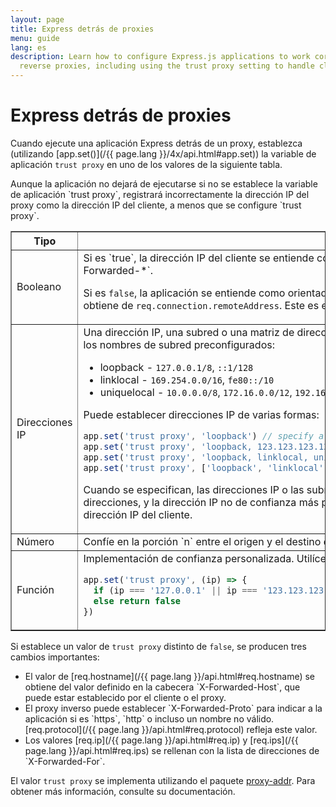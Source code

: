 ```yaml
---
layout: page
title: Express detrás de proxies
menu: guide
lang: es
description: Learn how to configure Express.js applications to work correctly behind
  reverse proxies, including using the trust proxy setting to handle client IP addresses.
---
```


# Express detrás de proxies

Cuando ejecute una aplicación Express detrás de un proxy, establezca (utilizando [app.set()](/{{ page.lang }}/4x/api.html#app.set)) la variable de aplicación `trust proxy` en uno de los valores de la siguiente tabla.

<div class="doc-box doc-info" markdown="1">
Aunque la aplicación no dejará de ejecutarse si no se establece la variable de aplicación `trust proxy`, registrará incorrectamente la dirección IP del proxy como la dirección IP del cliente, a menos que se configure `trust proxy`.
</div>

<table class="doctable" border="1" markdown="1">
  <thead><tr><th>Tipo</th><th>Valor</th></tr></thead>
  <tbody>
    <tr>
      <td>Booleano</td>
<td markdown="1">
Si es `true`, la dirección IP del cliente se entiende como la entrada más a la izquierda en la cabecera `X-Forwarded-*`.

Si es `false`, la aplicación se entiende como orientada directamente a Internet, y la dirección IP del cliente se obtiene de `req.connection.remoteAddress`. Este es el valor predeterminado.
</td>
    </tr>
    <tr>
      <td>Direcciones IP</td>
<td markdown="1">
Una dirección IP, una subred o una matriz de direcciones IP y subredes de confianza. La siguiente lista muestra los nombres de subred preconfigurados:

* loopback - `127.0.0.1/8`, `::1/128`
* linklocal - `169.254.0.0/16`, `fe80::/10`
* uniquelocal - `10.0.0.0/8`, `172.16.0.0/12`, `192.168.0.0/16`, `fc00::/7`

Puede establecer direcciones IP de varias formas:

```js
app.set('trust proxy', 'loopback') // specify a single subnet
app.set('trust proxy', 'loopback, 123.123.123.123') // specify a subnet and an address
app.set('trust proxy', 'loopback, linklocal, uniquelocal') // specify multiple subnets as CSV
app.set('trust proxy', ['loopback', 'linklocal', 'uniquelocal']) // specify multiple subnets as an array
```

Cuando se especifican, las direcciones IP o las subredes se excluyen del proceso de determinación de direcciones, y la dirección IP no de confianza más próxima al servidor de aplicaciones se establece como la dirección IP del cliente.
</td>
    </tr>
    <tr>
      <td>Número</td>
<td markdown="1">
Confíe en la porción `n` entre el origen y el destino del servidor proxy accesible externamente como el cliente.
</td>
    </tr>
    <tr>
      <td>Función</td>
<td markdown="1">
Implementación de confianza personalizada. Utilícela sólo si sabe lo que está haciendo.


```js
app.set('trust proxy', (ip) => {
  if (ip === '127.0.0.1' || ip === '123.123.123.123') return true // trusted IPs
  else return false
})
```
</td>
    </tr>
  </tbody>
</table>

Si establece un valor de `trust proxy` distinto de `false`, se producen tres cambios importantes:

<ul>
  <li markdown="1">El valor de [req.hostname](/{{ page.lang }}/api.html#req.hostname) se obtiene del valor definido en la cabecera `X-Forwarded-Host`, que puede estar establecido por el cliente o el proxy.
  </li>
  <li markdown="1">El proxy inverso puede establecer `X-Forwarded-Proto` para indicar a la aplicación si es `https`, `http` o incluso un nombre no válido. [req.protocol](/{{ page.lang }}/api.html#req.protocol) refleja este valor.
  </li>
  <li markdown="1">Los valores [req.ip](/{{ page.lang }}/api.html#req.ip) y [req.ips](/{{ page.lang }}/api.html#req.ips) se rellenan con la lista de direcciones de `X-Forwarded-For`.
  </li>
</ul>

El valor `trust proxy` se implementa utilizando el paquete [proxy-addr](https://www.npmjs.com/package/proxy-addr). Para obtener más información, consulte su documentación.
